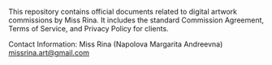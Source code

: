 This repository contains official documents related to digital artwork commissions by Miss Rina.
It includes the standard Commission Agreement, Terms of Service, and Privacy Policy for clients.

Contact Information: Miss Rina (Napolova Margarita Andreevna) [missrina.art@gmail.com](mailto:missrina.art@gmail.com)
